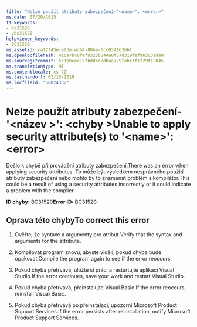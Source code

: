 ```yaml
---
title: "Nelze použít atributy zabezpečení-'<name>': <error>"
ms.date: 07/20/2015
f1_keywords:
- bc31520
- vbc31520
helpviewer_keywords:
- BC31520
ms.assetid: caf7f45e-ef3e-4db4-80ba-6cc03416366f
ms.openlocfilehash: 416a7bc8fef9325b644a0f57d319fef965031da0
ms.sourcegitcommit: 5c1abeec15fbddcc7dbaa729fabc1f1f29f12045
ms.translationtype: MT
ms.contentlocale: cs-CZ
ms.lasthandoff: 03/15/2019
ms.locfileid: "58024332"
---
```

# <a name="unable-to-apply-security-attributes-to-name-error"></a><span data-ttu-id="62a50-102">Nelze použít atributy zabezpečení-'\<název >': \<chyby ></span><span class="sxs-lookup"><span data-stu-id="62a50-102">Unable to apply security attribute(s) to '\<name>': \<error></span></span>
<span data-ttu-id="62a50-103">Došlo k chybě při provádění atributy zabezpečení.</span><span class="sxs-lookup"><span data-stu-id="62a50-103">There was an error when applying security attributes.</span></span> <span data-ttu-id="62a50-104">To může být výsledkem nesprávného použití atributy zabezpečení nebo mohlo by to znamenat problém s kompilátor.</span><span class="sxs-lookup"><span data-stu-id="62a50-104">This could be a result of using a security attributes incorrectly or it could indicate a problem with the compiler.</span></span>  
  
 <span data-ttu-id="62a50-105">**ID chyby:** BC31520</span><span class="sxs-lookup"><span data-stu-id="62a50-105">**Error ID:** BC31520</span></span>  
  
## <a name="to-correct-this-error"></a><span data-ttu-id="62a50-106">Oprava této chyby</span><span class="sxs-lookup"><span data-stu-id="62a50-106">To correct this error</span></span>  
  
1.  <span data-ttu-id="62a50-107">Ověřte, že syntaxe a argumenty pro atribut.</span><span class="sxs-lookup"><span data-stu-id="62a50-107">Verify that the syntax and arguments for the attribute.</span></span>  
  
2.  <span data-ttu-id="62a50-108">Kompilovat program znovu, abyste viděli, pokud chyba bude opakovat.</span><span class="sxs-lookup"><span data-stu-id="62a50-108">Compile the program again to see if the error reoccurs.</span></span>  
  
3.  <span data-ttu-id="62a50-109">Pokud chyba přetrvává, uložte si práci a restartujte aplikaci Visual Studio.</span><span class="sxs-lookup"><span data-stu-id="62a50-109">If the error continues, save your work and restart Visual Studio.</span></span>  
  
4.  <span data-ttu-id="62a50-110">Pokud chyba přetrvává, přeinstalujte Visual Basic.</span><span class="sxs-lookup"><span data-stu-id="62a50-110">If the error reoccurs, reinstall Visual Basic.</span></span>  
  
5.  <span data-ttu-id="62a50-111">Pokud chyba přetrvává po přeinstalaci, upozorní Microsoft Product Support Services.</span><span class="sxs-lookup"><span data-stu-id="62a50-111">If the error persists after reinstallation, notify Microsoft Product Support Services.</span></span>  
  
